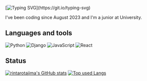 [![Typing SVG](https://readme-typing-svg.demolab.com?font=Shippori+Antique+B1&pause=1000&color=783BF7&random=false&width=435&lines=Thank+you+for+coming+to+my+Github.)](https://git.io/typing-svg)

I've been coding since August 2023 and I'm a junior at University.

## Languages and tools
![Python](https://skillicons.dev/icons?i=python) ![Django](https://skillicons.dev/icons?i=django) ![JavaScript](https://skillicons.dev/icons?i=js) ![React](https://skillicons.dev/icons?i=react)

## Status

[![rintarotajima's GitHub stats](https://github-readme-stats.vercel.app/api?username=rintarotajima&count_private=true&show_icons=true&theme=yeblu)](https://github.com/rintarotajima/)
[![Top used Langs](https://github-readme-stats.vercel.app/api/top-langs/?username=rintarotajima&layout=compact&theme=yeblu)](https://github.com/rintarotajima/)
